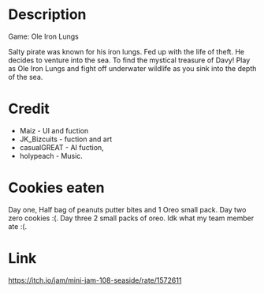 # Description 
Game: Ole Iron Lungs

Salty pirate was known for his iron lungs. Fed up with the life of theft. He decides to venture into the sea. To find the mystical treasure of Davy!
Play as Ole Iron Lungs and fight off underwater wildlife as you sink into the depth of the sea. 

# Credit
 - Maiz - UI and fuction
 - JK_Bizcuits - fuction and art
 - casualGREAT - AI fuction,
 - holypeach - Music.


# Cookies eaten
Day one, Half bag of peanuts putter bites and 1 Oreo small pack. Day two zero cookies :(. Day three 2 small packs of oreo. Idk what my team member ate :(.

# Link
https://itch.io/jam/mini-jam-108-seaside/rate/1572611
